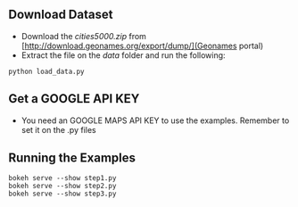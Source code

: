 
## Download Dataset

* Download the *cities5000.zip* from [http://download.geonames.org/export/dump/](Geonames portal)
* Extract the file on the *data* folder and run the following:

```
python load_data.py
```

## Get a GOOGLE API KEY

* You need an GOOGLE MAPS API KEY to use the examples. Remember to set it on the .py files

## Running the Examples

```
bokeh serve --show step1.py
bokeh serve --show step2.py
bokeh serve --show step3.py
```